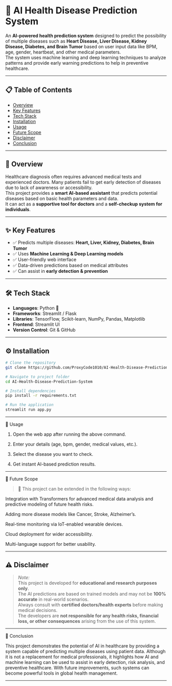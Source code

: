 # 🧠 AI Health Disease Prediction System

An **AI-powered health prediction system** designed to predict the possibility of multiple diseases such as **Heart Disease, Liver Disease, Kidney Disease, Diabetes, and Brain Tumor** based on user input data like BPM, age, gender, heartbeat, and other medical parameters.  
The system uses machine learning and deep learning techniques to analyze patterns and provide early warning predictions to help in preventive healthcare.  

---

## 📋 Table of Contents
- [Overview](#overview)
- [Key Features](#key-features)
- [Tech Stack](#tech-stack)
- [Installation](#installation)
- [Usage](#usage)
- [Future Scope](#future-scope)
- [Disclaimer](#disclaimer)
- [Conclusion](#conclusion)

---

## 📖 Overview
Healthcare diagnosis often requires advanced medical tests and experienced doctors. Many patients fail to get early detection of diseases due to lack of awareness or accessibility.  
This project provides a **smart AI-based assistant** that predicts potential diseases based on basic health parameters and data.  
It can act as a **supportive tool for doctors** and a **self-checkup system for individuals**.  

---

## ✨ Key Features
- ✅ Predicts multiple diseases: **Heart, Liver, Kidney, Diabetes, Brain Tumor**  
- ✅ Uses **Machine Learning & Deep Learning models**  
- ✅ User-friendly web interface  
- ✅ Data-driven predictions based on medical attributes  
- ✅ Can assist in **early detection & prevention**  

---

## 🛠 Tech Stack
- **Languages**: Python 🐍  
- **Frameworks**: Streamlit / Flask  
- **Libraries**: TensorFlow, Scikit-learn, NumPy, Pandas, Matplotlib  
- **Frontend**: Streamlit UI  
- **Version Control**: Git & GitHub  

---

## ⚙️ Installation

```bash
# Clone the repository
git clone https://github.com/ProxyCode1010/AI-Health-Disease-Prediction-System.git

# Navigate to project folder
cd AI-Health-Disease-Prediction-System

# Install dependencies
pip install -r requirements.txt

# Run the application
streamlit run app.py
```

---

🚀 Usage

1. Open the web app after running the above command.


2. Enter your details (age, bpm, gender, medical values, etc.).


3. Select the disease you want to check.


4. Get instant AI-based prediction results.




---

🔮 Future Scope

> 📝 This project can be extended in the following ways:

Integration with Transformers for advanced medical data analysis and predictive modeling of future health risks.

Adding more disease models like Cancer, Stroke, Alzheimer’s.

Real-time monitoring via IoT-enabled wearable devices.

Cloud deployment for wider accessibility.

Multi-language support for better usability.





---

## ⚠️ Disclaimer
> *Note:*  
> This project is developed for **educational and research purposes only**.  
> The AI predictions are based on trained models and may not be **100% accurate** in real-world scenarios.  
> Always consult with **certified doctors/health experts** before making medical decisions.  
> The developers are **not responsible for any health risks, financial loss, or other consequences** arising from the use of this system.





---

🏁 Conclusion

This project demonstrates the potential of AI in healthcare by providing a system capable of predicting multiple diseases using patient data.
Although it is not a replacement for medical professionals, it highlights how AI and machine learning can be used to assist in early detection, risk analysis, and preventive healthcare.
With future improvements, such systems can become powerful tools in global health management.


---

